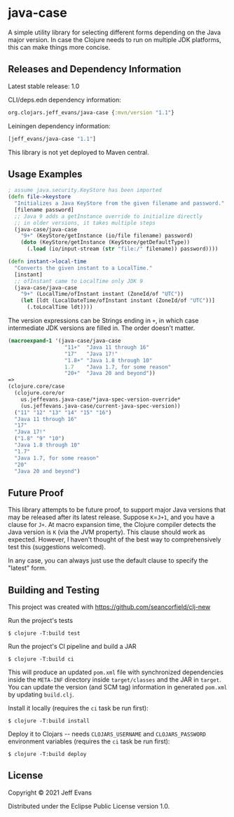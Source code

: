 # java-case

A simple utility library for selecting different forms depending on the Java major version. In case the Clojure needs
to run on multiple JDK platforms, this can make things more concise.

## Releases and Dependency Information

Latest stable release: 1.0

CLI/deps.edn dependency information:

```clojure
org.clojars.jeff_evans/java-case {:mvn/version "1.1"}
```
Leiningen dependency information:

```clojure
[jeff_evans/java-case "1.1"]
```

This library is not yet deployed to Maven central.

## Usage Examples

```clojure
; assume java.security.KeyStore has been imported
(defn file->keystore
  "Initializes a Java KeyStore from the given filename and password."
  [filename password]
  ;; Java 9 adds a getInstance override to initialize directly
  ;; in older versions, it takes multiple steps
  (java-case/java-case
    "9+" (KeyStore/getInstance (io/file filename) password)
    (doto (KeyStore/getInstance (KeyStore/getDefaultType))
      (.load (io/input-stream (str "file:/" filename)) password))))

(defn instant->local-time
  "Converts the given instant to a LocalTime."
  [instant]
  ;; ofInstant came to LocalTime only JDK 9
  (java-case/java-case
    "9+" (LocalTime/ofInstant instant (ZoneId/of "UTC"))
    (let [ldt (LocalDateTime/ofInstant instant (ZoneId/of "UTC"))]
      (.toLocalTime ldt))))

```

The version expressions can be Strings ending in `+`, in which case intermediate JDK versions are filled in. The order
doesn't matter.

```clojure
(macroexpand-1 '(java-case/java-case
                  "11+"  "Java 11 through 16"
                  "17"   "Java 17!"
                  "1.8+" "Java 1.8 through 10"
                  1.7    "Java 1.7, for some reason"
                  "20+"  "Java 20 and beyond"))
=>
(clojure.core/case
  (clojure.core/or
    us.jeffevans.java-case/*java-spec-version-override*
    (us.jeffevans.java-case/current-java-spec-version))
  ("11" "12" "13" "14" "15" "16")
  "Java 11 through 16"
  "17"
  "Java 17!"
  ("1.8" "9" "10")
  "Java 1.8 through 10"
  "1.7"
  "Java 1.7, for some reason"
  "20"
  "Java 20 and beyond")
```

## Future Proof

This library attempts to be future proof, to support major Java versions that may be released after its latest release.  Suppose `K`=`J+1`, and you have a clause
for `J+`. At macro expansion time, the Clojure compiler detects the Java version is `K` (via the JVM property). This clause should work as expected. However, I
haven't thought of the best way to comprehensively test this (suggestions welcomed).

In any case, you can always just use the default clause to specify the "latest" form.

## Building and Testing

This project was created with https://github.com/seancorfield/clj-new

Run the project's tests

    $ clojure -T:build test

Run the project's CI pipeline and build a JAR

    $ clojure -T:build ci

This will produce an updated `pom.xml` file with synchronized dependencies inside the `META-INF`
directory inside `target/classes` and the JAR in `target`. You can update the version (and SCM tag)
information in generated `pom.xml` by updating `build.clj`.

Install it locally (requires the `ci` task be run first):

    $ clojure -T:build install

Deploy it to Clojars -- needs `CLOJARS_USERNAME` and `CLOJARS_PASSWORD` environment
variables (requires the `ci` task be run first):

    $ clojure -T:build deploy

## License

Copyright © 2021 Jeff Evans

Distributed under the Eclipse Public License version 1.0.
